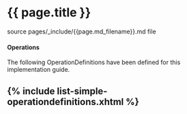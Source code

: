 # {{ page.title }}

source pages/_include/{{page.md_filename}}.md  file

#### Operations

The following OperationDefinitions have been defined for this implementation guide.

{% include list-simple-operationdefinitions.xhtml %}
---
